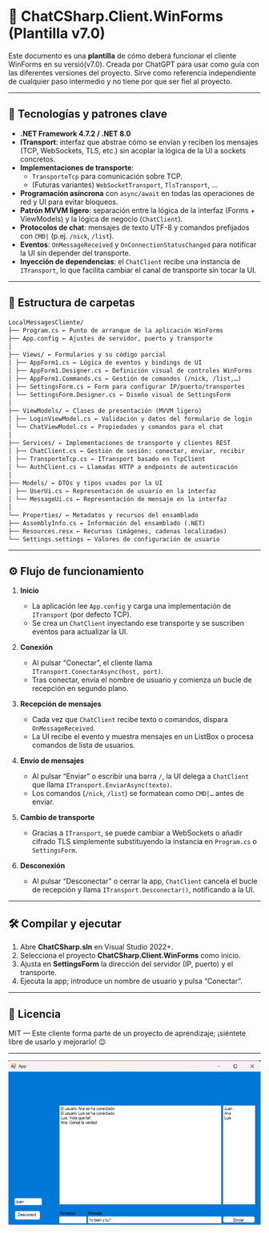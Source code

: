 # 🚀 ChatCSharp.Client.WinForms (Plantilla v7.0)

Este documento es una **plantilla** de cómo deberá funcionar el cliente WinForms en su versió(v7.0). Creada por ChatGPT para usar como guía con las diferentes versiones del proyecto.
Sirve como referencia independiente de cualquier paso intermedio y no tiene por que ser fiel al proyecto.

---

## 🔧 Tecnologías y patrones clave

- **.NET Framework 4.7.2 / .NET 8.0**  
- **ITransport**: interfaz que abstrae cómo se envían y reciben los mensajes (TCP, WebSockets, TLS, etc.) sin acoplar la lógica de la UI a sockets concretos.  
- **Implementaciones de transporte**:  
  - `TransporteTcp` para comunicación sobre TCP.  
  - (Futuras variantes) `WebSocketTransport`, `TlsTransport`, …  
- **Programación asíncrona** con `async/await` en todas las operaciones de red y UI para evitar bloqueos.  
- **Patrón MVVM ligero**: separación entre la lógica de la interfaz (Forms + ViewModels) y la lógica de negocio (`ChatClient`).  
- **Protocolos de chat**: mensajes de texto UTF-8 y comandos prefijados con `CMD|` (p.ej. `/nick`, `/list`).  
- **Eventos**: `OnMessageReceived` y `OnConnectionStatusChanged` para notificar la UI sin depender del transporte.  
- **Inyección de dependencias**: el `ChatClient` recibe una instancia de `ITransport`, lo que facilita cambiar el canal de transporte sin tocar la UI.

---

## 📁 Estructura de carpetas

```text
LocalMessagesCliente/
├── Program.cs ← Punto de arranque de la aplicación WinForms
├── App.config ← Ajustes de servidor, puerto y transporte
│
├── Views/ ← Formularios y su código parcial
│ ├── AppForm1.cs ← Lógica de eventos y bindings de UI
│ ├── AppForm1.Designer.cs ← Definición visual de controles WinForms
│ ├── AppForm1.Commands.cs ← Gestión de comandos (/nick, /list,…)
│ ├── SettingsForm.cs ← Form para configurar IP/puerto/transportes
│ └── SettingsForm.Designer.cs ← Diseño visual de SettingsForm
│
├── ViewModels/ ← Clases de presentación (MVVM ligero)
│ ├── LoginViewModel.cs ← Validación y datos del formulario de login
│ └── ChatViewModel.cs ← Propiedades y comandos para el chat
│
├── Services/ ← Implementaciones de transporte y clientes REST
│ ├── ChatClient.cs ← Gestión de sesión: conectar, enviar, recibir
│ ├── TransporteTcp.cs ← ITransport basado en TcpClient
│ └── AuthClient.cs ← Llamadas HTTP a endpoints de autenticación
│
├── Models/ ← DTOs y tipos usados por la UI
│ ├── UserUi.cs ← Representación de usuario en la interfaz
│ └── MessageUi.cs ← Representación de mensaje en la interfaz
│
└── Properties/ ← Metadatos y recursos del ensamblado
├── AssemblyInfo.cs ← Información del ensamblado (.NET)
├── Resources.resx ← Recursos (imágenes, cadenas localizadas)
└── Settings.settings ← Valores de configuración de usuario
```
---

## ⚙️ Flujo de funcionamiento

1. **Inicio**  
   - La aplicación lee `App.config` y carga una implementación de `ITransport` (por defecto TCP).  
   - Se crea un `ChatClient` inyectando ese transporte y se suscriben eventos para actualizar la UI.

2. **Conexión**  
   - Al pulsar “Conectar”, el cliente llama `ITransport.ConectarAsync(host, port)`.  
   - Tras conectar, envía el nombre de usuario y comienza un bucle de recepción en segundo plano.

3. **Recepción de mensajes**  
   - Cada vez que `ChatClient` recibe texto o comandos, dispara `OnMessageReceived`.  
   - La UI recibe el evento y muestra mensajes en un ListBox o procesa comandos de lista de usuarios.

4. **Envío de mensajes**  
   - Al pulsar “Enviar” o escribir una barra `/`, la UI delega a `ChatClient` que llama `ITransport.EnviarAsync(texto)`.  
   - Los comandos (`/nick`, `/list`) se formatean como `CMD|…` antes de enviar.

5. **Cambio de transporte**  
   - Gracias a `ITransport`, se puede cambiar a WebSockets o añadir cifrado TLS simplemente substituyendo la instancia en `Program.cs` o `SettingsForm`.

6. **Desconexión**  
   - Al pulsar “Desconectar” o cerrar la app, `ChatClient` cancela el bucle de recepción y llama `ITransport.Desconectar()`, notificando a la UI.

---

## 🛠️ Compilar y ejecutar

1. Abre **ChatCSharp.sln** en Visual Studio 2022+.  
2. Selecciona el proyecto **ChatCSharp.Client.WinForms** como inicio.  
3. Ajusta en **SettingsForm** la dirección del servidor (IP, puerto) y el transporte.  
4. Ejecuta la app; introduce un nombre de usuario y pulsa “Conectar”.

---

## 📄 Licencia

MIT — Este cliente forma parte de un proyecto de aprendizaje; ¡siéntete libre de usarlo y mejorarlo! 😉

---

![Imagen chat](../images/Chat.png)
